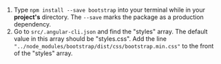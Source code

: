 
1. Type `npm install --save bootstrap` into your terminal while in your **project's** directory. The `--save` marks the package as a production dependency. 
2. Go to `src/.angular-cli.json` and find the "styles" array. The default value in this array should be "styles.css". Add the line `"../node_modules/bootstrap/dist/css/bootstrap.min.css"` to the front of the "styles" array.
